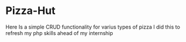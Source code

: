 # Pizza-Hut
Here Is a simple CRUD functionality for varius types of pizza
I did this to refresh my php skills ahead of my internship
